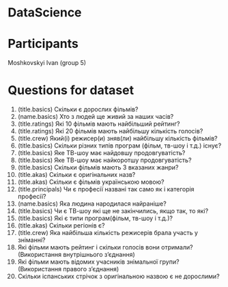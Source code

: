 # DataScience 

# Participants
Moshkovskyi Ivan (group 5)

# Questions for dataset
1) (title.basics) Скільки є дорослих фільмів?
2) (name.basics) Хто з людей ще живий за наших часів?
3) (title.ratings) Які 10 фільмів мають найбільший рейтинг?
4) (title.ratings) Які 20 фільмів мають найбільшу кількість голосів?
5) (title.crew) Який(і) режисер(и) зняв(ли) найбільшу кількість фільмів?
6) (title.basics) Скільки різних типів програм (фільм, тв-шоу і т.д.) існує?
7) (title.basics) Яке ТВ-шоу має найдовшу продовгуватість?
8) (title.basics) Яке ТВ-шоу має найкоротшу продовгуватість?
9) (title.basics) Скільки фільмів мають 3 вказаних жанри?
10) (title.akas) Скільки є оригінальних назв?
11) (title.akas) Скільки є фільмів українською мовою?
12) (title.principals) Чи є професії названі так само як і категорія професії?
13) (name.basics) Яка людина народилася найраніше?
14) (title.basics) Чи є ТВ-шоу які ще не закінчились, якщо так, то які?
15) (title.basics) Які є типи програм(фільм, тв-шоу і т.д.)?
16) (title.akas) Скільки регіонів є?
17) (title.crew) Яка найбільша кількість режисерів брала участь у зніманні?
18) Які фільми мають рейтинг і скільки голосів вони отримали? (Використання внутрішнього з’єднання)
19) Які фільми мають відомих учасників знімальної групи? (Використання правого з’єднання)
20) Скільки іспанських стрічок з оригінальною назвою є не дорослими?